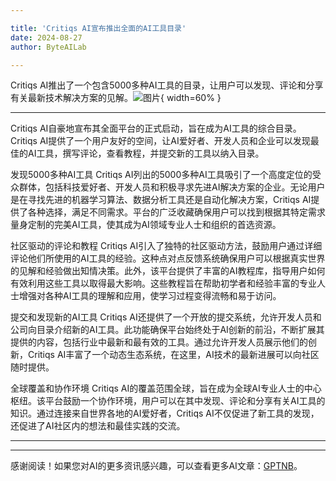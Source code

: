 ```yaml
---

title: 'Critiqs AI宣布推出全面的AI工具目录'
date: 2024-08-27
author: ByteAILab

---
```


Critiqs AI推出了一个包含5000多种AI工具的目录，让用户可以发现、评论和分享有关最新技术解决方案的见解。![图片](https://ai-techpark.com/wp-content/uploads/2024/08/Critiqs-AI-Anno-960x540.jpg){ width=60% }

---


Critiqs AI自豪地宣布其全面平台的正式启动，旨在成为AI工具的综合目录。Critiqs AI提供了一个用户友好的空间，让AI爱好者、开发人员和企业可以发现最佳的AI工具，撰写评论，查看教程，并提交新的工具以纳入目录。

发现5000多种AI工具
Critiqs AI列出的5000多种AI工具吸引了一个高度定位的受众群体，包括科技爱好者、开发人员和积极寻求先进AI解决方案的企业。无论用户是在寻找先进的机器学习算法、数据分析工具还是自动化解决方案，Critiqs AI提供了各种选择，满足不同需求。平台的广泛收藏确保用户可以找到根据其特定需求量身定制的完美AI工具，使其成为AI领域专业人士和组织的首选资源。

社区驱动的评论和教程
Critiqs AI引入了独特的社区驱动方法，鼓励用户通过详细评论他们所使用的AI工具的经验。这种点对点反馈系统确保用户可以根据真实世界的见解和经验做出知情决策。此外，该平台提供了丰富的AI教程库，指导用户如何有效利用这些工具以取得最大影响。这些教程旨在帮助初学者和经验丰富的专业人士增强对各种AI工具的理解和应用，使学习过程变得流畅和易于访问。

提交和发现新的AI工具
Critiqs AI还提供了一个开放的提交系统，允许开发人员和公司向目录介绍新的AI工具。此功能确保平台始终处于AI创新的前沿，不断扩展其提供的内容，包括行业中最新和最有效的工具。通过允许开发人员展示他们的创新，Critiqs AI丰富了一个动态生态系统，在这里，AI技术的最新进展可以向社区随时提供。

全球覆盖和协作环境
Critiqs AI的覆盖范围全球，旨在成为全球AI专业人士的中心枢纽。该平台鼓励一个协作环境，用户可以在其中发现、评论和分享有关AI工具的知识。通过连接来自世界各地的AI爱好者，Critiqs AI不仅促进了新工具的发现，还促进了AI社区内的想法和最佳实践的交流。


---
---
感谢阅读！如果您对AI的更多资讯感兴趣，可以查看更多AI文章：[GPTNB](https://gptnb.com)。